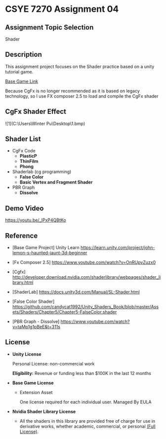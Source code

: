 # CSYE 7270 Assignment 04

## Assignment Topic Selection

Shader



## Description

This assignment project focuses on the Shader practice based on a unity tutorial game.

[Base Game Link](https://assetstore.unity.com/packages/essentials/tutorial-projects/3d-beginner-complete-project-143846#content)

Because CgFx is no longer recommended as it is based on legacy technology, so I use FX composer 2.5 to load and compile the CgFx shader



## CgFx Shader Effect

![1](C:\Users\Winter Pu\Desktop\1.bmp)



## Shader List

* CgFx Code
  * **PlasticP**
  * **ThinFilm**
  * **Phong**
* Shaderlab (cg programming)
  * **False Color**
  * **Basic Vertex and Fragment Shader**
* PBR Graph
  * **Dissolve**



## Demo Video

https://youtu.be/_lPxP4QBtKo



## Reference

* [Base Game Project] Unity Learn https://learn.unity.com/project/john-lemon-s-haunted-jaunt-3d-beginner

* [Fx Composer 2.5] https://www.youtube.com/watch?v=OnRUpvZuzx0

* [Cgfx] http://developer.download.nvidia.com/shaderlibrary/webpages/shader_library.html

* [ShaderLab] https://docs.unity3d.com/Manual/SL-Shader.html

* [False Color Shader] https://github.com/candycat1992/Unity_Shaders_Book/blob/master/Assets/Shaders/Chapter5/Chapter5-FalseColor.shader

* [PBR Graph - Dissolve]  https://www.youtube.com/watch?v=taMp1g1pBeE&t=311s

  

## License

* **Unity License**

  Personal License: non-commercial work

  **Eligibility:** Revenue or funding less than $100K in the last 12 months

* **Base Game License**

  * Extension Asset

    One license required for each individual user. Managed By EULA


* **Nvidia Shader Library License**
  * All the shaders in this library are provided free of charge for use in derivative works, whether academic, commercial, or personal [(Full License)](http://developer.download.nvidia.com/licenses/general_license.txt).